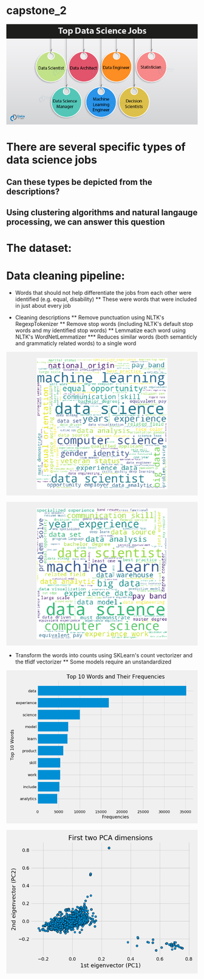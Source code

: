 # capstone_2
![](imgs/Top-Data-Science-Jobs.png)

# There are several specific types of data science jobs
## Can these types be depicted from the descriptions?
## Using clustering algorithms and natural langauge processing, we can answer this question

# The dataset:

# Data cleaning pipeline:
* Words that should not help differentiate the jobs from each other were identified (e.g. equal, disability)
** These were words that were included in just about every job

* Cleaning descriptions
** Remove punctuation using NLTK's RegexpTokenizer
** Remove stop words (including NLTK's default stop words and my identified stop words)
** Lemmatize each word using NLTK's WordNetLemmatizer
*** Reduces similar words (both semanticly and grammaticly related words) to a single word

![](imgs/wordcloud_only_punct_removed.png)

![](imgs/wordcloud_cleaned_descriptions.png)

* Transform the words into counts using SKLearn's count vectorizer and the tfidf vectorizer
** Some models require an unstandardized 


![](imgs/top_10_words_and_frequencies.png)

![](imgs/first_two_pca_dimensions.png)

